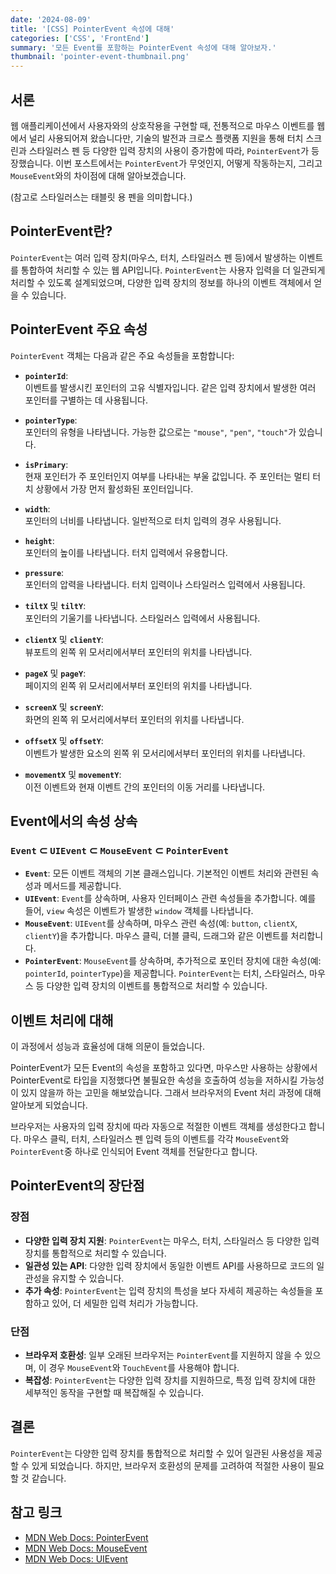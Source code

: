 ```yaml
---
date: '2024-08-09'
title: '[CSS] PointerEvent 속성에 대해'
categories: ['CSS', 'FrontEnd']
summary: '모든 Event를 포함하는 PointerEvent 속성에 대해 알아보자.'
thumbnail: 'pointer-event-thumbnail.png'
---
```


## 서론

웹 애플리케이션에서 사용자와의 상호작용을 구현할 때, 전통적으로 마우스 이벤트를 웹에서 널리 사용되어져 왔습니다만, 기술의 발전과 크로스 플랫폼 지원을 통해 터치 스크린과 스타일러스 펜 등 다양한 입력 장치의 사용이 증가함에 따라, `PointerEvent`가 등장했습니다. 이번 포스트에서는 `PointerEvent`가 무엇인지, 어떻게 작동하는지, 그리고 `MouseEvent`와의 차이점에 대해 알아보겠습니다.

(참고로 스타일러스는 태블릿 용 펜을 의미합니다.)

## PointerEvent란?

`PointerEvent`는 여러 입력 장치(마우스, 터치, 스타일러스 펜 등)에서 발생하는 이벤트를 통합하여 처리할 수 있는 웹 API입니다. `PointerEvent`는 사용자 입력을 더 일관되게 처리할 수 있도록 설계되었으며, 다양한 입력 장치의 정보를 하나의 이벤트 객체에서 얻을 수 있습니다.

## PointerEvent 주요 속성

`PointerEvent` 객체는 다음과 같은 주요 속성들을 포함합니다:

- **`pointerId`**:  
  이벤트를 발생시킨 포인터의 고유 식별자입니다. 같은 입력 장치에서 발생한 여러 포인터를 구별하는 데 사용됩니다.

- **`pointerType`**:  
  포인터의 유형을 나타냅니다. 가능한 값으로는 `"mouse"`, `"pen"`, `"touch"`가 있습니다.

- **`isPrimary`**:  
  현재 포인터가 주 포인터인지 여부를 나타내는 부울 값입니다. 주 포인터는 멀티 터치 상황에서 가장 먼저 활성화된 포인터입니다.

- **`width`**:  
  포인터의 너비를 나타냅니다. 일반적으로 터치 입력의 경우 사용됩니다.

- **`height`**:  
  포인터의 높이를 나타냅니다. 터치 입력에서 유용합니다.

- **`pressure`**:  
  포인터의 압력을 나타냅니다. 터치 입력이나 스타일러스 입력에서 사용됩니다.

- **`tiltX`** 및 **`tiltY`**:  
  포인터의 기울기를 나타냅니다. 스타일러스 입력에서 사용됩니다.

- **`clientX`** 및 **`clientY`**:  
  뷰포트의 왼쪽 위 모서리에서부터 포인터의 위치를 나타냅니다.

- **`pageX`** 및 **`pageY`**:  
  페이지의 왼쪽 위 모서리에서부터 포인터의 위치를 나타냅니다.

- **`screenX`** 및 **`screenY`**:  
  화면의 왼쪽 위 모서리에서부터 포인터의 위치를 나타냅니다.

- **`offsetX`** 및 **`offsetY`**:  
  이벤트가 발생한 요소의 왼쪽 위 모서리에서부터 포인터의 위치를 나타냅니다.

- **`movementX`** 및 **`movementY`**:  
  이전 이벤트와 현재 이벤트 간의 포인터의 이동 거리를 나타냅니다.

## Event에서의 속성 상속

### `Event` ⊂ `UIEvent` ⊂ `MouseEvent` ⊂ `PointerEvent`

- **`Event`**: 모든 이벤트 객체의 기본 클래스입니다. 기본적인 이벤트 처리와 관련된 속성과 메서드를 제공합니다.
- **`UIEvent`**: `Event`를 상속하며, 사용자 인터페이스 관련 속성들을 추가합니다. 예를 들어, `view` 속성은 이벤트가 발생한 `window` 객체를 나타냅니다.
- **`MouseEvent`**: `UIEvent`를 상속하며, 마우스 관련 속성(예: `button`, `clientX`, `clientY`)을 추가합니다. 마우스 클릭, 더블 클릭, 드래그와 같은 이벤트를 처리합니다.
- **`PointerEvent`**: `MouseEvent`를 상속하며, 추가적으로 포인터 장치에 대한 속성(예: `pointerId`, `pointerType`)을 제공합니다. `PointerEvent`는 터치, 스타일러스, 마우스 등 다양한 입력 장치의 이벤트를 통합적으로 처리할 수 있습니다.

## 이벤트 처리에 대해

이 과정에서 성능과 효율성에 대해 의문이 들었습니다.

PointerEvent가 모든 Event의 속성을 포함하고 있다면, 마우스만 사용하는 상황에서 PointerEvent로 타입을 지정했다면 불필요한 속성을 호출하여 성능을 저하시킬 가능성이 있지 않을까 하는 고민을 해보았습니다. 그래서 브라우저의 Event 처리 과정에 대해 알아보게 되었습니다.

브라우저는 사용자의 입력 장치에 따라 자동으로 적절한 이벤트 객체를 생성한다고 합니다. 마우스 클릭, 터치, 스타일러스 펜 입력 등의 이벤트를 각각 `MouseEvent`와 `PointerEvent`중 하나로 인식되어 Event 객체를 전달한다고 합니다.

## PointerEvent의 장단점

### 장점

- **다양한 입력 장치 지원**: `PointerEvent`는 마우스, 터치, 스타일러스 등 다양한 입력 장치를 통합적으로 처리할 수 있습니다.
- **일관성 있는 API**: 다양한 입력 장치에서 동일한 이벤트 API를 사용하므로 코드의 일관성을 유지할 수 있습니다.
- **추가 속성**: `PointerEvent`는 입력 장치의 특성을 보다 자세히 제공하는 속성들을 포함하고 있어, 더 세밀한 입력 처리가 가능합니다.

### 단점

- **브라우저 호환성**: 일부 오래된 브라우저는 `PointerEvent`를 지원하지 않을 수 있으며, 이 경우 `MouseEvent`와 `TouchEvent`를 사용해야 합니다.
- **복잡성**: `PointerEvent`는 다양한 입력 장치를 지원하므로, 특정 입력 장치에 대한 세부적인 동작을 구현할 때 복잡해질 수 있습니다.

## 결론

`PointerEvent`는 다양한 입력 장치를 통합적으로 처리할 수 있어 일관된 사용성을 제공할 수 있게 되었습니다. 하지만, 브라우저 호환성의 문제를 고려하여 적절한 사용이 필요할 것 같습니다.

## 참고 링크

- [MDN Web Docs: PointerEvent](https://developer.mozilla.org/en-US/docs/Web/API/PointerEvent)
- [MDN Web Docs: MouseEvent](https://developer.mozilla.org/en-US/docs/Web/API/MouseEvent)
- [MDN Web Docs: UIEvent](https://developer.mozilla.org/en-US/docs/Web/API/UIEvent)
